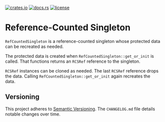 [![crates.io](https://img.shields.io/crates/v/reference-counted-singleton.svg)](https://crates.io/crates/reference-counted-singleton)
[![docs.rs](https://docs.rs/reference-counted-singleton/badge.svg)](https://docs.rs/reference-counted-singleton)
[![license](https://img.shields.io/github/license/koutheir/reference-counted-singleton?color=black)](https://raw.githubusercontent.com/koutheir/reference-counted-singleton/master/LICENSE.md)

# Reference-Counted Singleton

`RefCountedSingleton` is a reference-counted singleton whose protected data
can be recreated as needed.

The protected data is created when `RefCountedSingleton::get_or_init`
is called.
That functions returns an `RCSRef` reference to the singleton.

`RCSRef` instances can be cloned as needed.
The last `RCSRef` reference drops the data.
Calling `RefCountedSingleton::get_or_init` again recreates the data.

## Versioning

This project adheres to [Semantic Versioning].
The `CHANGELOG.md` file details notable changes over time.

[Semantic Versioning]: https://semver.org/spec/v2.0.0.html
